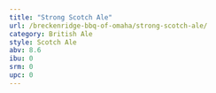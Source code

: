 ```yaml
---
title: "Strong Scotch Ale"
url: /breckenridge-bbq-of-omaha/strong-scotch-ale/
category: British Ale
style: Scotch Ale
abv: 8.6
ibu: 0
srm: 0
upc: 0
---
```


